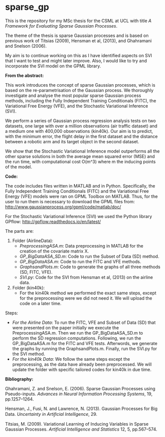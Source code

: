 # sparse_gp
This is the repository for my MSc thesis for the CSML at UCL with title *A Framework for Evaluating Sparse
Gaussian Processes*. 

The theme of the thesis is sparse Gaussian processes and is based on previous work of Titsias (2009), Hensman et al, (2013), and Ghahramani and Snelson (2006).

My aim is to continue working on this as I have identified aspects on SVI that I want to test and might later improve. Also, I would like to try and incorporate the SVI model on the GPML library.

**From the abstract:**

This work introduces the concept of sparse Gaussian processes, which is based on the re-parametrisation of the Gaussian process. We 
thoroughly investigate and analyse the most popular sparse Gaussian process methods, including the Fully Independent Training 
Conditionals (FITC), the Variational Free Energy (VFE), and the Stochastic Variational Inference (SVI).

We perform a series of Gaussian process regression analysis tests on two datasets, one large with over a million observations 
(air traffic dataset) and a medium one with 400,000 observations (kin40k). Our aim is to predict, with the minimum error, 
the flight delay in the first dataset and the distance between a robotic arm and its target object in the second dataset. 

We show that the Stochastic Variational Inference model outperforms all the other sparse solutions in both the average
mean squared error (MSE) and the run time, with computational cost O(m^3) where m the inducing points of the model.

**Code:**

The code includes files written in MATLAB and in Python. 
Specifically, the Fully Independent Training Conditionals (FITC) and the Variational Free Energy (VFE) models were ran on GPML Toolbox on MATLAB. Thus, for the user to run them is necessary to download the GPML files from:
http://www.gaussianprocess.org/gpml/code/matlab/doc/

For the Stochastic Variational Inference (SVI) we used the Python library GPflow:
http://gpflow.readthedocs.io/en/latest/

The parts are:
1. Folder (AirlineData):
    * *PreprocessingASA.m*: Data preprocessing in MATLAB for the creation of the covariate matrix X.
    * *GP_BigDataASA_SD.m*: Code to run the Subset of Data (SD) method.
    * *GP_BigDataASA.m*: Code to run the FITC and VFE methods.
    * *GraphsandPlots.m*: Code to generate the graphs of all three methods (SD, FITC, VFE).
    * *SVI.py*: Code for the SVI from Hensman et al, (2013) on the airline data.
2. Folder (kin40k):
    * For the kin40k method we performed the exact same steps, except for the preprocessing were we did not need it. We will upload the code on a later time.

Steps:
* *For the Airline Data*: To run the FITC, VFE and Subset of Data (SD) that were presented on the paper initially we execute the PreprocessingASA.m. Then we run the GP_BigDataASA_SD.m to perform the SD regression computations. Following, we run the GP_BigDataASA.m for the FITC and VFE tests. Afterwords, we generate the graphs by running the GraphsandPlots.m. Finally, run the SVI.py for the SVI method.
* *For the kin40k Data*: We follow the same steps except the preprocessing, as the data have already been preprocessed. We will update the folder with specific tailored codes for kin40k in due time.

**Bibliography:**

Ghahramani, Z. and Snelson, E. (2006). Sparse Gaussian Processes using Pseudo-inputs. *Advances in Neural Information Processing Systems*, 19, pp.1257–1264.

Hensman, J., Fusi, N. and Lawrence, N. (2013). Gaussian Processes for Big Data. *Uncertainty in Artiﬁcial Intelligence*, 29.

Titsias, M. (2009). Variational Learning of Inducing Variables in Sparse Gaussian Processes. *Artificial Intelligence and Statistics* 12, 5, pp.567–574.
